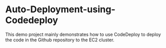 # Auto-Deployment-using-Codedeploy
This demo project mainly demonstrates how to use CodeDeploy to deploy the code in the Github repository to the EC2 cluster.
